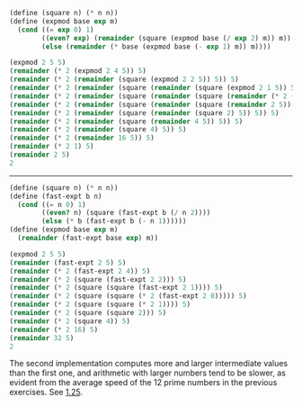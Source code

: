 ```scm
(define (square n) (* n n))
(define (expmod base exp m)
  (cond ((= exp 0) 1)
        ((even? exp) (remainder (square (expmod base (/ exp 2) m)) m))
        (else (remainder (* base (expmod base (- exp 1) m)) m))))
```

```scm
(expmod 2 5 5)
(remainder (* 2 (expmod 2 4 5)) 5)
(remainder (* 2 (remainder (square (expmod 2 2 5)) 5)) 5)
(remainder (* 2 (remainder (square (remainder (square (expmod 2 1 5)) 5)) 5)) 5)
(remainder (* 2 (remainder (square (remainder (square (remainder (* 2 (expmod 2 0 5)) 5)) 5)) 5)) 5)
(remainder (* 2 (remainder (square (remainder (square (remainder 2 5)) 5)) 5)) 5)
(remainder (* 2 (remainder (square (remainder (square 2) 5)) 5)) 5)
(remainder (* 2 (remainder (square (remainder 4 5)) 5)) 5)
(remainder (* 2 (remainder (square 4) 5)) 5)
(remainder (* 2 (remainder 16 5)) 5)
(remainder (* 2 1) 5)
(remainder 2 5)
2
```

---

```scm
(define (square n) (* n n))
(define (fast-expt b n)
  (cond ((= n 0) 1)
        ((even? n) (square (fast-expt b (/ n 2))))
        (else (* b (fast-expt b (- n 1))))))
(define (expmod base exp m)
  (remainder (fast-expt base exp) m))
```

```scm
(expmod 2 5 5)
(remainder (fast-expt 2 5) 5)
(remainder (* 2 (fast-expt 2 4)) 5)
(remainder (* 2 (square (fast-expt 2 2))) 5)
(remainder (* 2 (square (square (fast-expt 2 1)))) 5)
(remainder (* 2 (square (square (* 2 (fast-expt 2 0))))) 5)
(remainder (* 2 (square (square (* 2 1)))) 5)
(remainder (* 2 (square (square 2))) 5)
(remainder (* 2 (square 4)) 5)
(remainder (* 2 16) 5)
(remainder 32 5)
2
```

The second implementation computes more and larger intermediate values than the first one, and arithmetic with larger numbers tend to be slower, as evident from the average speed of the 12 prime numbers in the previous exercises. See [1.25](1.25.scm).